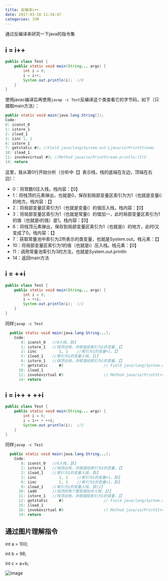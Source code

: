 ```yaml
---
title: 反编译i++
date: 2017-03-10 11:34:47
categories: JVM
---
```

通过反编译来研究一下java的指令集

## i = i++
```java
public class Test {
    public static void main(String... args) {
        int i = 0;
        i = i++;
        System.out.println(i);  //0
    }
}
```
使用javac编译后再使用`javap -c Test`反编译这个类查看它的字节码，如下（只摘取main方法）：
```java
public static void main(java.lang.String[]);
Code:
0: iconst_0
1: istore_1
2: iload_1
3: iinc 1, 1
6: istore_1
7: getstatic #2; //Field java/lang/System.out:Ljava/io/PrintStream;
10: iload_1
11: invokevirtual #3; //Method java/io/PrintStream.println:(I)V
14: return
```

这里，我从第0行开始分析（分析中【】表示栈，栈的底端在左边，顶端在右边）：

- 0：将常数0压入栈，栈内容：【0】
- 1：将栈顶的元素弹出，也就是0，保存到局部变量区索引为为1（也就是变量i）的地方。栈内容：【】
- 2：将局部变量区索引为1（也就是变量i）的值压入栈，栈内容：【0】
- 3：将局部变量区索引为1（也就是常量i）的值加一，此时局部变量区索引为1的值（也就是i的值）是1。栈内容：【0】
- 6：将栈顶元素弹出，保存到局部变量区索引为1（也就是i）的地方，此时i又变成了0。栈内容：【】
- 7：获取常量池中索引为2所表示的类变量，也就是System.out。栈元素：【】
- 10：将局部变量区索引为1的值（也就是i）压入栈。栈元素：【0】
- 11：调用常量池索引为3的方法，也就是System.out.println
- 14：返回main方法

## i = ++i
```java
public class Test {
    public static void main(String... args) {
        int i = 0;
        i = ++i;
        System.out.println(i);  //1
    }
}
```
同样`javap -c Test`
```java
  public static void main(java.lang.String...);
    Code:
       0: iconst_0   //0入栈，【0】
       1: istore_1   //栈顶出栈，并赋值给索引为1的变量，【】
       2: iinc          1, 1    //索引为1的变量+1，【】
       5: iload_1    //索引为1的变量入栈，【1】
       6: istore_1   //栈顶出栈，并赋值给索引为1的变量，【】
       7: getstatic     #2                  // Field java/lang/System.out:Ljava/io/PrintStream;
      10: iload_1
      11: invokevirtual #3                  // Method java/io/PrintStream.println:(I)V
      14: return
```

## i = i++ + ++i
```java
public class Test {
    public static void main(String... args) {
        int i = 0;
        i = i++ + ++i;
        System.out.println(i);  //2
    }
}
```
同样`javap -c Test`
```java
  public static void main(java.lang.String...);
    Code:
       0: iconst_0   //0入栈，【0】
       1: istore_1   //栈顶出栈，并赋值给索引为1的变量，【】
       2: iload_1    //索引为1的变量入栈，【0】
       3: iinc          1, 1    //索引为1的变量+1，【0】
       6: iinc          1, 1    //索引为1的变量+1，【0】
       9: iload_1    //索引为1的变量入栈，【0|2】
      10: iadd       //栈顶的两个整型相加并入栈，【2】
      11: istore_1   //栈顶出栈，并赋值给索引为1的变量，【】
      12: getstatic     #2                  // Field java/lang/System.out:Ljava/io/PrintStream;
      15: iload_1
      16: invokevirtual #3                  // Method java/io/PrintStream.println:(I)V
      19: return
```

## 通过图片理解指令
int a = 100;

int b = 98;

int c = a+b;

![image](http://images.cnitblog.com/i/535328/201403/111017360158953.jpg)
